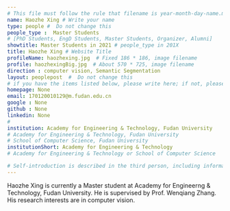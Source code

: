 ```yaml
---
# This file must follow the rule that filename is year-month-day-name.md .
name: Haozhe Xing # Write your name
type: people #  Do not change this
people_type :  Master Students
# [PhD Students, EngD Students, Master Students, Organizer, Alumni]
showtitle: Master Students in 2021 # people_type in 201X
title: Haozhe Xing # Website Title
profileName: haozhexing.jpg  # Fixed 186 * 186, image filename
profile: haozhexingBig.jpg  # About 570 * 725, image filename
direction : computer vision, Semantic Segmentation
layout: peoplepost  #  Do not change this
# if you have the items listed below, please write here; if not, please write None.
homepage: None
email: 170120010129@m.fudan.edu.cn
google : None
github : None
linkedin: None
# 
institution: Academy for Engineering & Technology, Fudan University
# Academy for Engineering & Technology, Fudan University
# School of Computer Science, Fudan University
institutionShort: Academy for Engineering & Technology
# Academy for Engineering & Technology or School of Computer Science

# Self-introduction is described in the third person, including information such as educational experience
---
```


Haozhe Xing is currently a Master  student at Academy for Engineerng & Technology, Fudan University. He is supervised by Prof. Wenqiang Zhang.  His research interests are in  computer vision.





